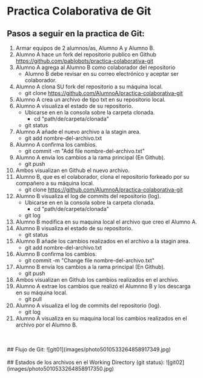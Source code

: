 # Practica Colaborativa de Git
## Pasos a seguir en la practica de Git:
1. Armar equipos de 2 alumnos/as, Alumno A y Alumno B.
2. Alumno A hace un fork del repositorio publico en Github https://github.com/pablobots/practica-colaborativa-git
3. Alumno A agrega al Alumno B como colaborador del repositorio
    * Alumno B debe revisar en su correo electrónico y aceptar ser colaborador.
4. Alumno A clona SU fork del repositorio a su máquina local.
    * git clone https://github.com/AlumnoA/practica-colaborativa-git
5. Alumno A crea un archivo de tipo txt en su repositorio local.
6. Alumno A visualiza el estado de su repositorio.
    * Ubicarse en en la consola sobre la carpeta clonada.
        * cd "path/de/carpeta/clonada"
    * git status
7. Alumno A añade el nuevo archivo a la stagin area.
    * git add nombre-del-archivo.txt
8. Alumno A confirma los cambios.
    * git commit -m "Add file nombre-del-archivo.txt"
9. Alumno A envía los cambios a la rama principal (En Github).
    * git push
10. Ambos visualizan en Github el nuevo archivo.
11. Alumno B, que es el colaborador, clona el repositorio forkeado por su compañero a su máquina local.
    * git clone https://github.com/AlumnoA/practica-colaborativa-git
12. Alumno B visualiza el log de commits del repositorio (log).
    * Ubicarse en en la consola sobre la carpeta clonada.
        * cd "path/de/carpeta/clonada"
    * git log
13. Alumno B modifica en su maquina local el archivo que creo el Alumno A.
14. Alumno B visualiza el estado de su repositorio.
    * git status
15. Alumno B añade los cambios realizados en el archivo a la stagin area.
    * git add nombre-del-archivo.txt
16. Alumno B confirma los cambios.
    * git commit -m "Change file nombre-del-archivo.txt"
17. Alumno B envía los cambios a la rama principal (En Github).
    * git push
18. Ambos visualizan en Github los cambios realizados en el archivo.
19. Alumno A extrae los cambios que realizó el Alumnno B y los descarga en su máquina local.
    * git pull
20. Alumno A visualiza el log de commits del repositorio (log).
    * git log
21. Alumno A visualiza en su maquina local los cambios realizados en el archivo por el Alumno B.
<br />
<br />
## Flujo de Git:
![git01](images/photo5010533264858917349.jpg)
<br />
<br />
## Estados de los archivos en el Working Directory (git status):
![git02](images/photo5010533264858917350.jpg)
